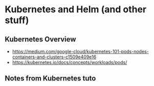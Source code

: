 # Kubernetes and Helm (and other stuff)

## Kubernetes Overview

- <https://medium.com/google-cloud/kubernetes-101-pods-nodes-containers-and-clusters-c1509e409e16>
- <https://kubernetes.io/docs/concepts/workloads/pods/>

## Notes from Kubernetes tuto

